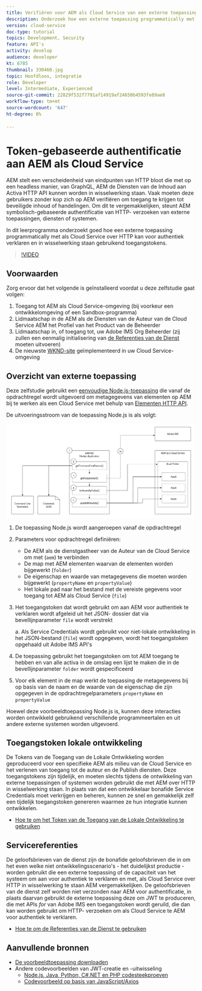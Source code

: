 ```yaml
---
title: Verifiëren voor AEM als Cloud Service van een externe toepassing
description: Onderzoek hoe een externe toepassing programmatically met AEM als Cloud Service over HTTP kan voor authentiek verklaren en in wisselwerking staan gebruikend de Tokens van de Toegang van de Lokale Ontwikkeling en de Credentials van de Dienst.
version: cloud-service
doc-type: tutorial
topics: Development, Security
feature: API's
activity: develop
audience: developer
kt: 6785
thumbnail: 330460.jpg
topic: Hoofdloos, integratie
role: Developer
level: Intermediate, Experienced
source-git-commit: 22829f532f7791af14919af24650b4593fe89ae8
workflow-type: tm+mt
source-wordcount: '647'
ht-degree: 0%

---
```



# Token-gebaseerde authentificatie aan AEM als Cloud Service

AEM stelt een verscheidenheid van eindpunten van HTTP bloot die met op een headless manier, van GraphQL, AEM de Diensten van de Inhoud aan Activa HTTP API kunnen worden in wisselwerking staan. Vaak moeten deze gebruikers zonder kop zich op AEM verifiëren om toegang te krijgen tot beveiligde inhoud of handelingen. Om dit te vergemakkelijken, steunt AEM symbolisch-gebaseerde authentificatie van HTTP- verzoeken van externe toepassingen, diensten of systemen.

In dit leerprogramma onderzoekt goed hoe een externe toepassing programmatically met als Cloud Service over HTTP kan voor authentiek verklaren en in wisselwerking staan gebruikend toegangstokens.

>[!VIDEO](https://video.tv.adobe.com/v/330460/?quality=12&learn=on)

## Voorwaarden

Zorg ervoor dat het volgende is geïnstalleerd voordat u deze zelfstudie gaat volgen:

1. Toegang tot AEM als Cloud Service-omgeving (bij voorkeur een ontwikkelomgeving of een Sandbox-programma)
1. Lidmaatschap in de AEM als de Diensten van de Auteur van de Cloud Service AEM het Profiel van het Product van de Beheerder
1. Lidmaatschap in, of toegang tot, uw Adobe IMS Org Beheerder (zij zullen een eenmalig initialisering van [de Referenties van de Dienst](./service-credentials.md) moeten uitvoeren)
1. De nieuwste [WKND-site](https://github.com/adobe/aem-guides-wknd) geïmplementeerd in uw Cloud Service-omgeving

## Overzicht van externe toepassing

Deze zelfstudie gebruikt een [eenvoudige Node.js-toepassing](./assets/aem-guides_token-authentication-external-application.zip) die vanaf de opdrachtregel wordt uitgevoerd om metagegevens van elementen op AEM bij te werken als een Cloud Service met behulp van [Elementen HTTP API](https://experienceleague.adobe.com/docs/experience-manager-cloud-service/assets/admin/mac-api-assets.html).

De uitvoeringsstroom van de toepassing Node.js is als volgt:

![Externe toepassing](./assets/overview/external-application.png)

1. De toepassing Node.js wordt aangeroepen vanaf de opdrachtregel
1. Parameters voor opdrachtregel definiëren:
   + De AEM als de dienstgastheer van de Auteur van de Cloud Service om met (`aem`) te verbinden
   + De map met AEM elementen waarvan de elementen worden bijgewerkt (`folder`)
   + De eigenschap en waarde van metagegevens die moeten worden bijgewerkt (`propertyName` en `propertyValue`)
   + Het lokale pad naar het bestand met de vereiste gegevens voor toegang tot AEM als Cloud Service (`file`)
1. Het toegangstoken dat wordt gebruikt om aan AEM voor authentiek te verklaren wordt afgeleid uit het JSON- dossier dat via bevellijnparameter `file` wordt verstrekt

   a. Als Service Credentials wordt gebruikt voor niet-lokale ontwikkeling in het JSON-bestand (`file`) wordt opgegeven, wordt het toegangstoken opgehaald uit Adobe IMS API&#39;s
1. De toepassing gebruikt het toegangstoken om tot AEM toegang te hebben en van alle activa in de omslag een lijst te maken die in de bevellijnparameter `folder` wordt gespecificeerd
1. Voor elk element in de map werkt de toepassing de metagegevens bij op basis van de naam en de waarde van de eigenschap die zijn opgegeven in de opdrachtregelparameters `propertyName` en `propertyValue`

Hoewel deze voorbeeldtoepassing Node.js is, kunnen deze interacties worden ontwikkeld gebruikend verschillende programmeertalen en uit andere externe systemen worden uitgevoerd.

## Toegangstoken lokale ontwikkeling

De Tokens van de Toegang van de Lokale Ontwikkeling worden geproduceerd voor een specifieke AEM als milieu van de Cloud Service en het verlenen van toegang tot de auteur en de Publish diensten.  Deze toegangstokens zijn tijdelijk, en moeten slechts tijdens de ontwikkeling van externe toepassingen of systemen worden gebruikt die met AEM over HTTP in wisselwerking staan. In plaats van dat een ontwikkelaar bonafide Service Credentials moet verkrijgen en beheren, kunnen ze snel en gemakkelijk zelf een tijdelijk toegangstoken genereren waarmee ze hun integratie kunnen ontwikkelen.

+ [Hoe te om het Token van de Toegang van de Lokale Ontwikkeling te gebruiken](./local-development-access-token.md)

## Servicereferenties

De geloofsbrieven van de dienst zijn de bonafide geloofsbrieven die in om het even welke niet ontwikkelingsscenario&#39;s - het duidelijkst productie - worden gebruikt die een externe toepassing of de capaciteit van het systeem om aan voor authentiek te verklaren en met, als Cloud Service over HTTP in wisselwerking te staan AEM vergemakkelijken. De geloofsbrieven van de dienst zelf worden niet verzonden naar AEM voor authentificatie, in plaats daarvan gebruikt de externe toepassing deze om JWT te produceren, die met APIs _for_ van Adobe IMS een toegangstoken wordt geruild, die dan kan worden gebruikt om HTTP- verzoeken om als Cloud Service te AEM voor authentiek te verklaren.

+ [Hoe te om de Referenties van de Dienst te gebruiken](./service-credentials.md)

## Aanvullende bronnen

+ [De voorbeeldtoepassing downloaden](./assets/aem-guides_token-authentication-external-application.zip)
+ Andere codevoorbeelden van JWT-creatie en -uitwisseling
   + [Node.js, Java, Python, C#.NET en PHP codesteekproeven](https://www.adobe.io/authentication/auth-methods.html#!AdobeDocs/adobeio-auth/master/JWT/samples/samples.md)
   + [Codevoorbeeld op basis van JavaScript/Axios](https://github.com/adobe/aemcs-api-client-lib)
